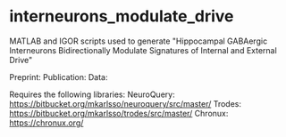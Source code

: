 # interneurons_modulate_drive
 MATLAB and IGOR scripts used to generate "Hippocampal GABAergic Interneurons Bidirectionally Modulate Signatures of Internal and External Drive"
 
Preprint:
Publication:
Data: 

Requires the following libraries:
NeuroQuery: https://bitbucket.org/mkarlsso/neuroquery/src/master/
Trodes: https://bitbucket.org/mkarlsso/trodes/src/master/
Chronux: https://chronux.org/